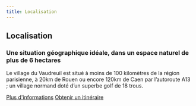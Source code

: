 ```yaml
---
title: Localisation
---
```


## Localisation
### Une situation géographique idéale, dans un espace naturel de plus de 6 hectares

Le village du Vaudreuil est situé à moins de 100 kilomètres de la région parisienne, à 20km de Rouen ou encore 120km de Caen par l’autoroute A13 ; un village normand doté d’un superbe golf de 18 trous.

<a href="/infos-pratiques/#comment-venir-au-vaudreuil-eure" class="button">Plus d'informations</a>
<a href="https://goo.gl/maps/Lg9BNZqmVvM2" class="button">Obtenir un itinéraire</a>